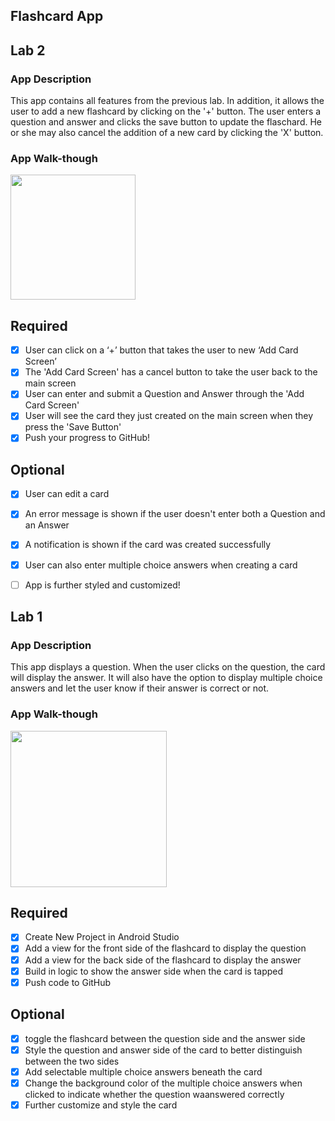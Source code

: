 ## Flashcard App
## Lab 2

### App Description
This app contains all features from the previous lab. In addition, it allows the user to add a new flashcard by clicking on the '+' button. The user enters a question and answer and clicks the save button to update the flaschard. He or she may also cancel the addition of a new card by clicking the 'X' button.

### App Walk-though
<img src="https://github.com/kfriday32/Flashcard/raw/master/Lab2%20(updated)%20-%20gif.gif" width=200><br>

## Required
- [X] User can click on a ‘+’ button that takes the user to new ‘Add Card Screen’
- [X] The 'Add Card Screen' has a cancel button to take the user back to the main screen
- [X] User can enter and submit a Question and Answer through the 'Add Card Screen'
- [X] User will see the card they just created on the main screen when they press the 'Save Button'
- [X] Push your progress to GitHub!

## Optional
- [X] User can edit a card
- [X] An error message is shown if the user doesn't enter both a Question and an Answer
- [X] A notification is shown if the card was created successfully
- [X] User can also enter multiple choice answers when creating a card
- [ ] App is further styled and customized!



## Lab 1

### App Description
This app displays a question. When the user clicks on the question, the card will display the answer.
It will also have the option to display multiple choice answers and let the user know if their answer
is correct or not.

### App Walk-though

<img src="https://github.com/kfriday32/Flashcard/raw/master/App_Updated%20-%20gif.gif" width="250"/>

## Required
- [X] Create New Project in Android Studio
- [X] Add a view for the front side of the flashcard to display the question
- [X] Add a view for the back side of the flashcard to display the answer
- [X] Build in logic to show the answer side when the card is tapped
- [X] Push code to GitHub
## Optional
- [X] toggle the flashcard between the question side and the answer side
- [X] Style the question and answer side of the card to better distinguish between the two sides
- [X] Add selectable multiple choice answers beneath the card
- [X] Change the background color of the multiple choice answers when clicked to indicate whether the question waanswered correctly
- [X] Further customize and style the card
